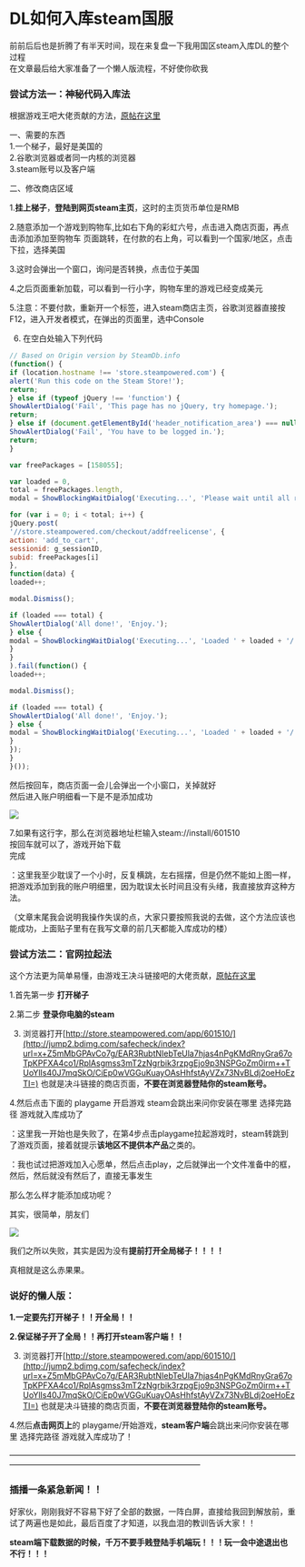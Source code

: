 # DL如何入库steam国服

前前后后也是折腾了有半天时间，现在来复盘一下我用国区steam入库DL的整个过程  
在文章最后给大家准备了一个懒人版流程，不好使你砍我

### 尝试方法一：神秘代码入库法

根据游戏王吧大佬贡献的方法，[原帖在这里](https://tieba.baidu.com/p/5442631985?pn=1)

一、需要的东西   
1.一个梯子，最好是美国的   
2.谷歌浏览器或者同一内核的浏览器   
3.steam账号以及客户端

二、修改商店区域

1.**挂上梯子**，**登陆到网页steam主页**，这时的主页货币单位是RMB

2.随意添加一个游戏到购物车,比如右下角的彩虹六号，点击进入商店页面，再点击添加添加至购物车 页面跳转，在付款的右上角，可以看到一个国家/地区，点击下拉，选择美国

3.这时会弹出一个窗口，询问是否转换，点击位于美国

4.之后页面重新加载，可以看到一行小字，购物车里的游戏已经变成美元

5.注意：不要付款，重新开一个标签，进入steam商店主页，谷歌浏览器直接按F12，进入开发者模式，在弹出的页面里，选中Console

6. 在空白处输入下列代码

```javascript
// Based on Origin version by SteamDb.info
(function() {
if (location.hostname !== 'store.steampowered.com') {
alert('Run this code on the Steam Store!');
return;
} else if (typeof jQuery !== 'function') {
ShowAlertDialog('Fail', 'This page has no jQuery, try homepage.');
return;
} else if (document.getElementById('header_notification_area') === null) {
ShowAlertDialog('Fail', 'You have to be logged in.');
return;
}

var freePackages = [158055];

var loaded = 0,
total = freePackages.length,
modal = ShowBlockingWaitDialog('Executing...', 'Please wait until all requests finish.');

for (var i = 0; i < total; i++) {
jQuery.post(
'//store.steampowered.com/checkout/addfreelicense', {
action: 'add_to_cart',
sessionid: g_sessionID,
subid: freePackages[i]
},
function(data) {
loaded++;

modal.Dismiss();

if (loaded === total) {
ShowAlertDialog('All done!', 'Enjoy.');
} else {
modal = ShowBlockingWaitDialog('Executing...', 'Loaded ' + loaded + '/' + total);
}
}
).fail(function() {
loaded++;

modal.Dismiss();

if (loaded === total) {
ShowAlertDialog('All done!', 'Enjoy.');
} else {
modal = ShowBlockingWaitDialog('Executing...', 'Loaded ' + loaded + '/' + total);
}
});
}
}());
```

然后按回车，商店页面一会儿会弹出一个小窗口，关掉就好   
然后进入账户明细看一下是不是添加成功

![](../.gitbook/assets/image%20%2824%29.png)

7.如果有这行字，那么在浏览器地址栏输入steam://install/601510   
按回车就可以了，游戏开始下载   
完成

：这里我至少耽误了一个小时，反复横跳，左右摇摆，但是仍然不能如上图一样，把游戏添加到我的账户明细里，因为耽误太长时间且没有头绪，我直接放弃这种方法。

（文章末尾我会说明我操作失误的点，大家只要按照我说的去做，这个方法应该也能成功，上面贴子里有在我写文章的前几天都能入库成功的楼）  


### 尝试方法二：官网拉起法

这个方法更为简单易懂，由游戏王决斗链接吧的大佬贡献，[原帖在这里](https://tieba.baidu.com/p/6396192971?pid=130033011275&cid=0#128861010941l)

1.首先第一步 **打开梯子**

2.第二步 **登录你电脑的steam**

3. 浏览器打开[http://store.steampowered.com/app/601510/](http://jump2.bdimg.com/safecheck/index?url=x+Z5mMbGPAvCo7g/EAR3RubtNIebTeUla7hjas4nPgKMdRnyGra67oTpKPFXA4co1/RplAsgmss3mT2zNgrbik3rzpgEjo9p3NSPGoZm0irm++TUoYlIs40J7mqSkO/CiEp0wVGGuKuayOAsHhfstAyVZx73NvBLdj2oeHoEzTI=) 也就是决斗链接的商店页面，**不要在浏览器登陆你的steam账号。**

4.然后点击下面的 playgame 开启游戏 steam会跳出来问你安装在哪里 选择完路径 游戏就入库成功了



：这里我一开始也是失败了，在第4步点击playgame拉起游戏时，steam转跳到了游戏页面，接着就提示**该地区不提供本产品**之类的。

：我也试过把游戏加入心愿单，然后点击play，之后就弹出一个文件准备中的框，然后，然后就没有然后了，直接无事发生

那么怎么样才能添加成功呢？

其实，很简单，朋友们

![](../.gitbook/assets/image%20%2825%29.png)

我们之所以失败，其实是因为没有**提前打开全局梯子！！！！**

真相就是这么赤果果。



### 说好的懒人版：

**1.一定要先打开梯子！！开全局！！**  
  
**2.保证梯子开了全局！！再打开steam客户端！！**

3. 浏览器打开[http://store.steampowered.com/app/601510/](http://jump2.bdimg.com/safecheck/index?url=x+Z5mMbGPAvCo7g/EAR3RubtNIebTeUla7hjas4nPgKMdRnyGra67oTpKPFXA4co1/RplAsgmss3mT2zNgrbik3rzpgEjo9p3NSPGoZm0irm++TUoYlIs40J7mqSkO/CiEp0wVGGuKuayOAsHhfstAyVZx73NvBLdj2oeHoEzTI=) 也就是决斗链接的商店页面，**不要在浏览器登陆你的steam账号。**

4.然后**点击网页上**的 playgame/开始游戏，**steam客户端**会跳出来问你安装在哪里 选择完路径 游戏就入库成功了！



————————————————————————————————————————————————————————————

### 插播一条紧急新闻！！

好家伙，刚刚我好不容易下好了全部的数据，一阵白屏，直接给我回到解放前，重试了两遍也是如此，最后百度了才知道，以我血泪的教训告诉大家！！

**steam端下载数据的时候，千万不要手贱登陆手机端玩！！！玩一会中途退出也不行！！！**



